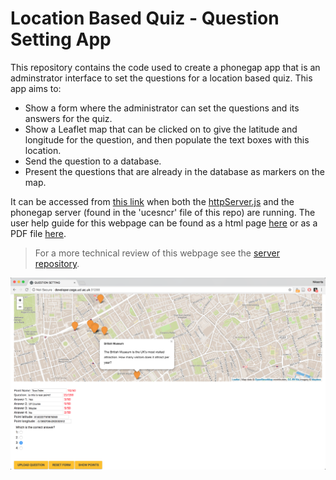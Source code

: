 # Location Based Quiz - Question Setting App

This repository contains the code used to create a phonegap app that is an adminstrator interface to set the questions for a location based quiz. This app aims to:

* Show a form where the administrator can set the questions and its answers for the quiz.
* Show a Leaflet map that can be clicked on to give the latitude and longitude for the question, and then populate the text boxes with this location.
* Send the question to a database.
* Present the questions that are already in the database as markers on the map.

It can be accessed from [this link](https://http://developer.cege.ucl.ac.uk:31288/) when both the [httpServer.js](https://github.com/nikscrits/server) and the phonegap server (found in the 'ucesncr' file of this repo) are running. The user help guide for this webpage can be found as a html page [here](https://rawgit.com/nikscrits/questions/master/userguide/Questions%20User%20Guide.html) or as a PDF file [here](https://github.com/nikscrits/questions/blob/master/userguide/Questions%20User%20Guide%20PDF.pdf).

> For a more technical review of this webpage see the [server repository](https://github.com/nikscrits/server).

<p align="center"><img src="https://github.com/nikscrits/server/blob/master/screenshots/webapp.png" width="700"></p>
